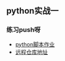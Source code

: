 ## python实战一

### 练习push呀

- [python脚本作业](/test_python/demo.py)
- [远程仓库地址](https://github.com/lvlv108/hogwarts)